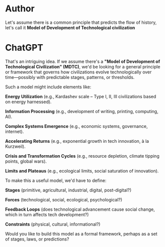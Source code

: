 # Author
Let's assume there is a common principle that predicts the flow of history, let's call it **Model of Development of Technological civilization**

# ChatGPT
That's an intriguing idea. If we assume there's a **"Model of Development of Technological Civilization" (MDTC)**, we'd be looking for a general principle or framework that governs how civilizations evolve technologically over time—possibly with predictable stages, patterns, or thresholds.

Such a model might include elements like:

**Energy Utilization** (e.g., Kardashev scale – Type I, II, III civilizations based on energy harnessed).

**Information Processing** (e.g., development of writing, printing, computing, AI).

**Complex Systems Emergence** (e.g., economic systems, governance, internet).

**Accelerating Returns** (e.g., exponential growth in tech innovation, à la Kurzweil).

**Crisis and Transformation Cycles** (e.g., resource depletion, climate tipping points, global wars).

**Limits and Plateaus** (e.g., ecological limits, social saturation of innovation).

To make this a useful model, we'd have to define:

**Stages** (primitive, agricultural, industrial, digital, post-digital?)

**Forces** (technological, social, ecological, psychological?)

**Feedback Loops** (does technological advancement cause social change, which in turn affects tech development?)

**Constraints** (physical, cultural, informational?)

Would you like to build this model as a formal framework, perhaps as a set of stages, laws, or predictions?